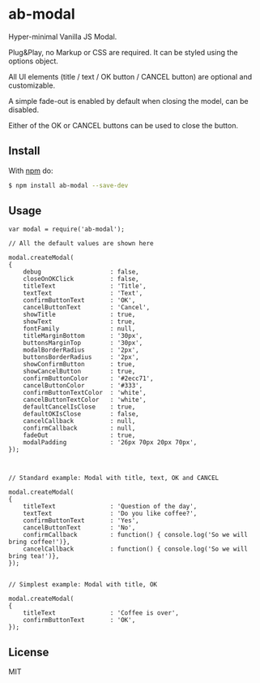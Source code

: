 # ab-modal

Hyper-minimal Vanilla JS Modal. 

Plug&Play, no Markup or CSS are required. It can be styled using the options object.

All UI elements (title / text / OK button / CANCEL button) are optional and customizable.

A simple fade-out is enabled by default when closing the model, can be disabled.

Either of the OK or CANCEL buttons can be used to close the button. 


## Install

With [npm](http://npmjs.org) do:

```bash
$ npm install ab-modal --save-dev
```

## Usage
	
	var modal = require('ab-modal');
	
	// All the default values are shown here

	modal.createModal(
	{
		debug 					: false,
		closeOnOKClick 			: false,
		titleText				: 'Title',
		textText				: 'Text',
		confirmButtonText 		: 'OK',
		cancelButtonText 		: 'Cancel',
		showTitle 				: true,
		showText 				: true,
		fontFamily 				: null,
		titleMarginBottom 		: '30px',
		buttonsMarginTop 		: '30px',
		modalBorderRadius 		: '2px',
		buttonsBorderRadius 	: '2px',
		showConfirmButton 		: true,
		showCancelButton 		: true,
		confirmButtonColor 		: '#2ecc71',
		cancelButtonColor 		: '#333',
		confirmButtonTextColor	: 'white',
		cancelButtonTextColor	: 'white',
		defaultCancelIsClose	: true,
		defaultOKIsClose		: false,
		cancelCallback			: null,
		confirmCallback			: null,
		fadeOut					: true,
		modalPadding			: '26px 70px 20px 70px',
	});



	// Standard example: Modal with title, text, OK and CANCEL

	modal.createModal(
	{
		titleText				: 'Question of the day',
		textText				: 'Do you like coffee?',
		confirmButtonText 		: 'Yes',
		cancelButtonText 		: 'No',
		confirmCallback			: function() { console.log('So we will bring coffee!')},
		cancelCallback			: function() { console.log('So we will bring tea!')},
	});


	// Simplest example: Modal with title, OK

	modal.createModal(
	{
		titleText				: 'Coffee is over',
		confirmButtonText 		: 'OK',
	});

## License

MIT
